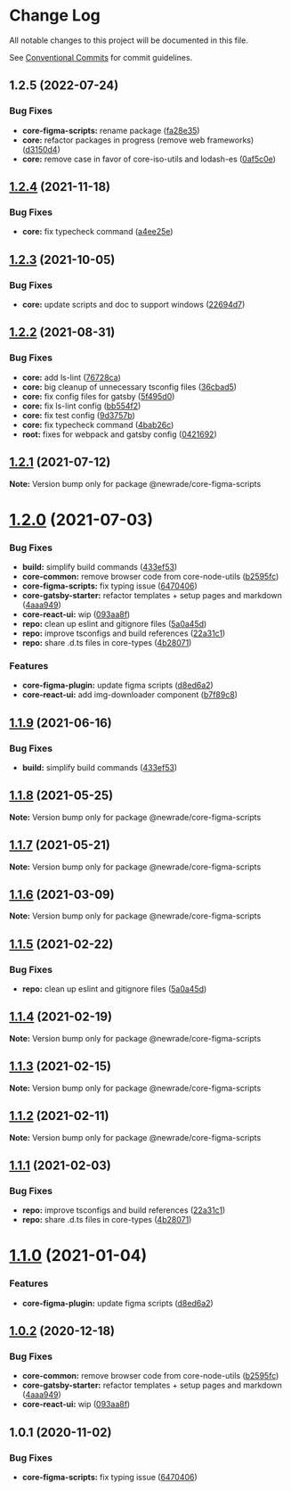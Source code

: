 # Change Log

All notable changes to this project will be documented in this file.

See [Conventional Commits](https://conventionalcommits.org) for commit guidelines.

## 1.2.5 (2022-07-24)

### Bug Fixes

- **core-figma-scripts:** rename package
  ([fa28e35](https://github.com/newrade/newrade-core/commit/fa28e354e7118b531427619a498952523fedeaf0))
- **core:** refactor packages in progress (remove web frameworks)
  ([d3150d4](https://github.com/newrade/newrade-core/commit/d3150d42aacf2c6f15bd9eb923a23cf8cb5db046))
- **core:** remove case in favor of core-iso-utils and lodash-es
  ([0af5c0e](https://github.com/newrade/newrade-core/commit/0af5c0ef4815ad0d0deebede7504eecc3bf9af12))

## [1.2.4](https://github.com/newrade/newrade-core/compare/@newrade/core-figma-scripts@1.2.3...@newrade/core-figma-scripts@1.2.4) (2021-11-18)

### Bug Fixes

- **core:** fix typecheck command
  ([a4ee25e](https://github.com/newrade/newrade-core/commit/a4ee25eb09e9aee5d363acdf106f0420aeb9cf33))

## [1.2.3](https://github.com/newrade/newrade-core/compare/@newrade/core-figma-scripts@1.2.2...@newrade/core-figma-scripts@1.2.3) (2021-10-05)

### Bug Fixes

- **core:** update scripts and doc to support windows
  ([22694d7](https://github.com/newrade/newrade-core/commit/22694d7dd96f8d72669fa480f3a4354876e2f319))

## [1.2.2](https://github.com/newrade/newrade-core/compare/@newrade/core-figma-scripts@1.2.1...@newrade/core-figma-scripts@1.2.2) (2021-08-31)

### Bug Fixes

- **core:** add ls-lint
  ([76728ca](https://github.com/newrade/newrade-core/commit/76728ca9b5e340d7587f596e3e4ca373e788ca91))
- **core:** big cleanup of unnecessary tsconfig files
  ([36cbad5](https://github.com/newrade/newrade-core/commit/36cbad539a31dc00c8ab7cf12e6a1916692917a7))
- **core:** fix config files for gatsby
  ([5f495d0](https://github.com/newrade/newrade-core/commit/5f495d071b5e8f078d7be39f2618ecc57905273b))
- **core:** fix ls-lint config
  ([bb554f2](https://github.com/newrade/newrade-core/commit/bb554f2427845dc80b0cc0d4493874fac539cb5e))
- **core:** fix test config
  ([9d3757b](https://github.com/newrade/newrade-core/commit/9d3757be70590a7b59f536258c8c6bb9215e1076))
- **core:** fix typecheck command
  ([4bab26c](https://github.com/newrade/newrade-core/commit/4bab26c27b1f679dc8376b84347aa94d2d235eea))
- **root:** fixes for webpack and gatsby config
  ([0421692](https://github.com/newrade/newrade-core/commit/04216928e08cfdf9be562e8b0ac4263db22943ec))

## [1.2.1](https://github.com/newrade/newrade-core/compare/@newrade/core-figma-scripts@1.2.0...@newrade/core-figma-scripts@1.2.1) (2021-07-12)

**Note:** Version bump only for package @newrade/core-figma-scripts

# [1.2.0](https://github.com/newrade/newrade-core/compare/@newrade/core-figma-scripts@1.1.10...@newrade/core-figma-scripts@1.2.0) (2021-07-03)

### Bug Fixes

- **build:** simplify build commands
  ([433ef53](https://github.com/newrade/newrade-core/commit/433ef533f2812a73a9e4062f394b42f9c2c94ebf))
- **core-common:** remove browser code from core-node-utils
  ([b2595fc](https://github.com/newrade/newrade-core/commit/b2595fcc496d8876b0f658592a66659840d1ec92))
- **core-figma-scripts:** fix typing issue
  ([6470406](https://github.com/newrade/newrade-core/commit/6470406039821897e86b1edbb7477f80990c5a6f))
- **core-gatsby-starter:** refactor templates + setup pages and markdown
  ([4aaa949](https://github.com/newrade/newrade-core/commit/4aaa949750c94a939b35767f2bd3fb20b8fb2614))
- **core-react-ui:** wip
  ([093aa8f](https://github.com/newrade/newrade-core/commit/093aa8fb17d1c4b8aecca90142666984e239976d))
- **repo:** clean up eslint and gitignore files
  ([5a0a45d](https://github.com/newrade/newrade-core/commit/5a0a45d7d6e669dc6859f361093d6d5b1e3c5d09))
- **repo:** improve tsconfigs and build references
  ([22a31c1](https://github.com/newrade/newrade-core/commit/22a31c17608f6d6fda5ccd193588fd9194c68502))
- **repo:** share .d.ts files in core-types
  ([4b28071](https://github.com/newrade/newrade-core/commit/4b28071d704905c281b304a78c5888fbf5961de5))

### Features

- **core-figma-plugin:** update figma scripts
  ([d8ed6a2](https://github.com/newrade/newrade-core/commit/d8ed6a2a12c75760e3d0a262d61ace7517703028))
- **core-react-ui:** add img-downloader component
  ([b7f89c8](https://github.com/newrade/newrade-core/commit/b7f89c812ccecb97dab7e99cb31169fe8118bdfd))

## [1.1.9](https://github.com/newrade/newrade/compare/@newrade/core-figma-scripts@1.1.8...@newrade/core-figma-scripts@1.1.9) (2021-06-16)

### Bug Fixes

- **build:** simplify build commands
  ([433ef53](https://github.com/newrade/newrade/commit/433ef533f2812a73a9e4062f394b42f9c2c94ebf))

## [1.1.8](https://github.com/newrade/newrade/compare/@newrade/core-figma-scripts@1.1.7...@newrade/core-figma-scripts@1.1.8) (2021-05-25)

**Note:** Version bump only for package @newrade/core-figma-scripts

## [1.1.7](https://github.com/newrade/newrade/compare/@newrade/core-figma-scripts@1.1.6...@newrade/core-figma-scripts@1.1.7) (2021-05-21)

**Note:** Version bump only for package @newrade/core-figma-scripts

## [1.1.6](https://github.com/newrade/newrade/compare/@newrade/core-figma-scripts@1.1.5...@newrade/core-figma-scripts@1.1.6) (2021-03-09)

**Note:** Version bump only for package @newrade/core-figma-scripts

## [1.1.5](https://github.com/newrade/newrade/compare/@newrade/core-figma-scripts@1.1.4...@newrade/core-figma-scripts@1.1.5) (2021-02-22)

### Bug Fixes

- **repo:** clean up eslint and gitignore files
  ([5a0a45d](https://github.com/newrade/newrade/commit/5a0a45d7d6e669dc6859f361093d6d5b1e3c5d09))

## [1.1.4](https://github.com/newrade/newrade/compare/@newrade/core-figma-scripts@1.1.3...@newrade/core-figma-scripts@1.1.4) (2021-02-19)

**Note:** Version bump only for package @newrade/core-figma-scripts

## [1.1.3](https://github.com/newrade/newrade/compare/@newrade/core-figma-scripts@1.1.2...@newrade/core-figma-scripts@1.1.3) (2021-02-15)

**Note:** Version bump only for package @newrade/core-figma-scripts

## [1.1.2](https://github.com/newrade/newrade/compare/@newrade/core-figma-scripts@1.1.1...@newrade/core-figma-scripts@1.1.2) (2021-02-11)

**Note:** Version bump only for package @newrade/core-figma-scripts

## [1.1.1](https://github.com/newrade/newrade/compare/@newrade/core-figma-scripts@1.1.0...@newrade/core-figma-scripts@1.1.1) (2021-02-03)

### Bug Fixes

- **repo:** improve tsconfigs and build references
  ([22a31c1](https://github.com/newrade/newrade/commit/22a31c17608f6d6fda5ccd193588fd9194c68502))
- **repo:** share .d.ts files in core-types
  ([4b28071](https://github.com/newrade/newrade/commit/4b28071d704905c281b304a78c5888fbf5961de5))

# [1.1.0](https://github.com/newrade/newrade/compare/@newrade/core-figma-scripts@1.0.2...@newrade/core-figma-scripts@1.1.0) (2021-01-04)

### Features

- **core-figma-plugin:** update figma scripts
  ([d8ed6a2](https://github.com/newrade/newrade/commit/d8ed6a2a12c75760e3d0a262d61ace7517703028))

## [1.0.2](https://github.com/newrade/newrade/compare/@newrade/core-figma-scripts@1.0.1...@newrade/core-figma-scripts@1.0.2) (2020-12-18)

### Bug Fixes

- **core-common:** remove browser code from core-node-utils
  ([b2595fc](https://github.com/newrade/newrade/commit/b2595fcc496d8876b0f658592a66659840d1ec92))
- **core-gatsby-starter:** refactor templates + setup pages and markdown
  ([4aaa949](https://github.com/newrade/newrade/commit/4aaa949750c94a939b35767f2bd3fb20b8fb2614))
- **core-react-ui:** wip ([093aa8f](https://github.com/newrade/newrade/commit/093aa8fb17d1c4b8aecca90142666984e239976d))

## 1.0.1 (2020-11-02)

### Bug Fixes

- **core-figma-scripts:** fix typing issue
  ([6470406](https://github.com/newrade/newrade/commit/6470406039821897e86b1edbb7477f80990c5a6f))
